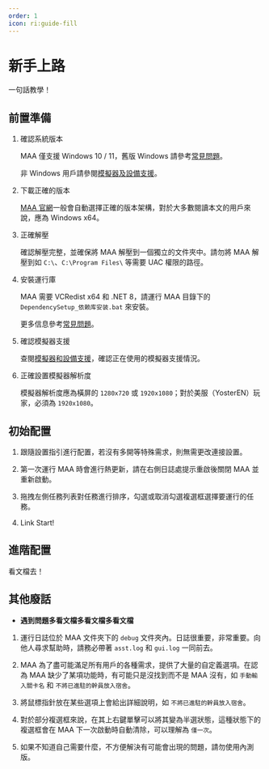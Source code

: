 ```yaml
---
order: 1
icon: ri:guide-fill
---
```


# 新手上路

一句話教學！

## 前置準備

1. 確認系統版本

    MAA 僅支援 Windows 10 / 11，舊版 Windows 請參考[常見問題](./faq.md#系統問題)。

    非 Windows 用戶請參閱[模擬器及設備支援](./device/)。

2. 下載正確的版本

    [MAA 官網](https://maa.plus/)一般會自動選擇正確的版本架構，對於大多數閱讀本文的用戶來說，應為 Windows x64。

3. 正確解壓

    確認解壓完整，並確保將 MAA 解壓到一個獨立的文件夾中。請勿將 MAA 解壓到如 `C:\`、`C:\Program Files\` 等需要 UAC 權限的路徑。

4. 安裝運行庫

    MAA 需要 VCRedist x64 和 .NET 8，請運行 MAA 目錄下的 `DependencySetup_依赖库安装.bat` 來安裝。

    更多信息參考[常見問題](faq.md#可能性-2--執行庫問題)。

5. 確認模擬器支援

    查閱[模擬器和設備支援](./device/)，確認正在使用的模擬器支援情況。

6. 正確設置模擬器解析度

    模擬器解析度應為橫屏的 `1280x720` 或 `1920x1080`；對於美服（YosterEN）玩家，必須為 `1920x1080`。

## 初始配置

1. 跟隨設置指引進行配置，若沒有多開等特殊需求，則無需更改連接設置。

2. 第一次運行 MAA 時會進行熱更新，請在右側日誌處提示重啟後關閉 MAA 並重新啟動。

3. 拖拽左側任務列表對任務進行排序，勾選或取消勾選複選框選擇要運行的任務。

4. Link Start!

## 進階配置

看文檔去！

## 其他廢話

- **遇到問題多看文檔多看文檔多看文檔**

1. 運行日誌位於 MAA 文件夾下的 `debug` 文件夾內。日誌很重要，非常重要。向他人尋求幫助時，請務必帶著 `asst.log` 和 `gui.log` 一同前去。

2. MAA 為了盡可能滿足所有用戶的各種需求，提供了大量的自定義選項。在認為 MAA 缺少了某項功能時，有可能只是沒找到而不是 MAA 沒有，如 `手動輸入關卡名` 和 `不將已進駐的幹員放入宿舍`。

3. 將鼠標指針放在某些選項上會給出詳細說明，如 `不將已進駐的幹員放入宿舍`。

4. 對於部分複選框來說，在其上右鍵單擊可以將其變為半選狀態，這種狀態下的複選框會在 MAA 下一次啟動時自動清除，可以理解為 `僅一次`。

5. 如果不知道自己需要什麼，不方便解決有可能會出現的問題，請勿使用內測版。
